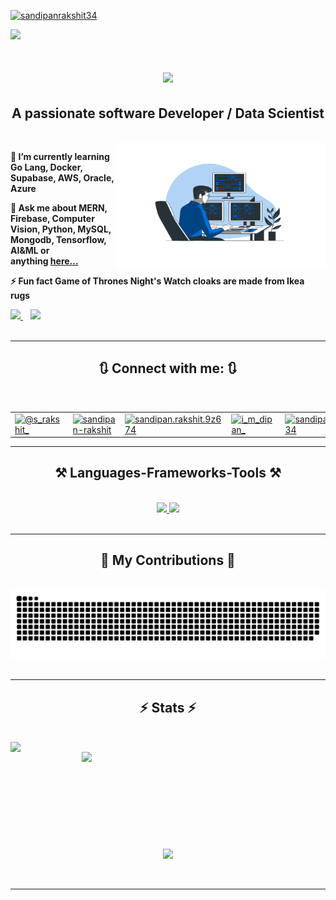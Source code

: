 <a href="#">
    <p align="left"> 
        <img src="https://komarev.com/ghpvc/?username=sandipanrakshit34&label=Profile%20views&color=0e75b6&style=flat" alt="sandipanrakshit34" /> 
    </p>
</a>
<a href="#">
    
<img src="https://github.com/sandipanrakshit34/sandipanrakshit34/blob/main/Sandipan_Rakshit.gif" /> 

</a>
<h1 align="center">
    <a href="#">
    <img src="https://readme-typing-svg.herokuapp.com/?font=Righteous&color=34F700&size=35&center=true&vCenter=true&width=500&height=70&duration=2600&lines=Hi+There!+👋;+I'm+Sandipan+Rakshit!;I'm+Data+Scientist;I'm+Software+Developer" />
    </a>
</h1>
<h2 align="center">A passionate software Developer / Data Scientist</h2>

<br/>

<a href="#">
 <img align="right" src="https://github.com/sandipanrakshit34/sandipanrakshit34/blob/main/engineer.gif" height ="200" width="335"/>
 </a>
 <div align="left">
<p>

**🌱 I’m currently learning Go Lang, Docker, Supabase, AWS, Oracle, Azure**

**💬 Ask me about MERN, Firebase, Computer Vision, Python, MySQL, <br>
Mongodb, Tensorflow, AI&ML or anything&nbsp;[here...](https://sandipanrakshit.netlify.app/)** 

**⚡ Fun fact Game of Thrones Night's Watch cloaks are made from Ikea rugs** </p>
</div>
 
<div align="left"> 
  <a href="mailto:sandipanrakshit6@gmail.com">
    <img src="https://img.shields.io/badge/Gmail-333333?style=for-the-badge&logo=gmail&logoColor=red" />
  </a>&nbsp&nbsp
  <a href="https://sandipanrakshit.netlify.app/" target="_main">
     <img src="https://img.shields.io/badge/Portfolio-FF5722?style=for-the-badge&logo=todoist&logoColor=white" target="_main" /> 
  </a>
</div>
<br>
<hr>

<h2 align="center">🔃 Connect with me: 🔃</h2>
<br/>
<div align="center">
        <table style="border-collapse: collapse; border: none;">
            <tr>
                <td style="border: none;">
                    <a href="https://twitter.com/@s_rakshit_" target="_blank">
                        <img src="https://raw.githubusercontent.com/rahuldkjain/github-profile-readme-generator/master/src/images/icons/Social/twitter.svg" alt="@s_rakshit_" height="30" width="40" />
                    </a>
                </td>
                <td style="border: none; ">
                    <a href="https://linkedin.com/in/sandipan-rakshit" target="_blank">
                        <img src="https://raw.githubusercontent.com/rahuldkjain/github-profile-readme-generator/master/src/images/icons/Social/linked-in-alt.svg" alt="sandipan-rakshit" height="30" width="40" />
                    </a>
                </td>
                <td style="border: none;">
                    <a href="https://fb.com/sandipan.rakshit.9z674" target="_blank">
                        <img src="https://raw.githubusercontent.com/rahuldkjain/github-profile-readme-generator/master/src/images/icons/Social/facebook.svg" alt="sandipan.rakshit.9z674" height="30" width="40" />
                    </a>
                </td>
                <td style="border: none;">
                    <a href="https://instagram.com/i_m_dipan_" target="_blank">
                        <img src="https://raw.githubusercontent.com/rahuldkjain/github-profile-readme-generator/master/src/images/icons/Social/instagram.svg" alt="i_m_dipan_" height="30" width="40" />
                    </a>
                </td>
                <td style="border: none;">
                    <a href="https://www.hackerrank.com/sandipan34" target="_blank">
                        <img src="https://raw.githubusercontent.com/rahuldkjain/github-profile-readme-generator/master/src/images/icons/Social/hackerrank.svg" alt="sandipan34" height="30" width="40" />
                    </a>
                </td>
                <td style="border: none;">
                    <a href="https://www.leetcode.com/sandipan34" target="_blank">
                        <img src="https://raw.githubusercontent.com/rahuldkjain/github-profile-readme-generator/master/src/images/icons/Social/leet-code.svg" alt="sandipan34" height="30" width="40" />
                    </a>
                </td>
            </tr>
        </table>
    </div>

 <hr/>
 
<h2 align="center">⚒️ Languages-Frameworks-Tools ⚒️</h2>
<br/>
<div align="center">
    <a href="#">
    <img src="https://skillicons.dev/icons?i=python,cpp,java,gcp,ai,linux,vscode,github,aws,git,r,azure" />
    <img src="https://skillicons.dev/icons?i=html,css,javascript,mongodb,express,react,angular,nodejs,nextjs,tailwind,matlab,mysql" /><br>
    </a>
</div>

<br/>
<hr/>

<div align="center">
  <h2>🐍 My Contributions 🐍</h2>
  <br>
<a href="#">
  <img alt="snake eating my contributions" src="https://github.com/sandipanrakshit34/sandipanrakshit34/blob/main/github-contribution-grid-snake-dark.svg" />
    </a>
  </br></br>
</div>
<hr/>

<h2 align="center">⚡ Stats ⚡</h2>
<br>
<div align=center>
    <a href="#">
      <img align="left" width=390 src="https://github-readme-streak-stats.herokuapp.com/?user=sandipanrakshit34&theme=react&border_radius=10&border=61DAFB" />
    </a>
    <a href="#">
      <img align="right" width=390 src="https://github-readme-stats.vercel.app/api?username=sandipanrakshit34&show_icons=true&theme=react&border_color=61dafb&border_radius=10&rank_icon=github" />
    </a>
  </div>
  <br><br><br><br><br><br><br><br><br>
  <div align=center>
    <a href="#">
      <img width=325 align="center" src="https://github-readme-stats.vercel.app/api/top-langs/?username=sandipanrakshit34&hide=c%23,powershell,Mathematica,Ruby,Objective-C,Objective-C%2b%2b,Cuda&title_color=61dafb&text_color=ffffff&icon_color=61dafb&bg_color=20232a&langs_count=8&layout=compact&theme=react&border_color=61dafb&border_radius=10" />
    </a>
  </div>
  <br>
  <br>
<hr/>
<br/>
